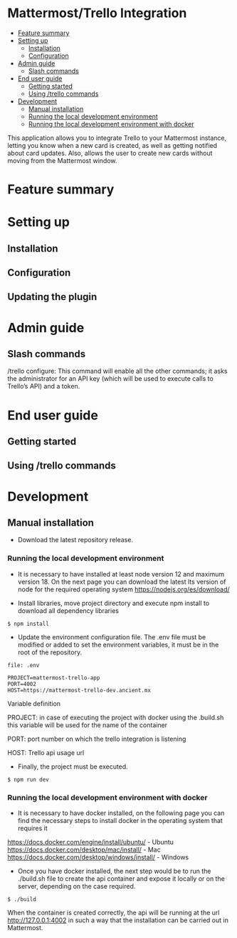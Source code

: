 # Mattermost/Trello Integration

* [Feature summary](#feature-summary)
* [Setting up](#setting-up)
  * [Installation](#installation)
  * [Configuration](#configuration)
* [Admin guide](#admin-guide)
  * [Slash commands](#slash-commands)
* [End user guide](#end-user-guide)
  * [Getting started](#getting-started)
  * [Using /trello commands](#using-trello-commands)
* [Development](#development)
  * [Manual installation](#manual-installation)
  * [Running the local development environment](#running-the-local-development-environment)
  * [Running the local development environment with docker](#running-the-local-development-environment-with-docker)

This application allows you to integrate Trello to your Mattermost instance, letting you know when a new card is created, as well as getting notified about card updates. Also, allows the user to create new cards without moving from the Mattermost window.

# Feature summary

# Setting up

## Installation

## Configuration

## Updating the plugin

# Admin guide

## Slash commands

/trello configure: This command will enable all the other commands; it asks the administrator for an API key (which will be used to execute calls to Trello’s API) and a token.

# End user guide

## Getting started

## Using /trello commands

# Development

## Manual installation

*  Download the latest repository release.

### Running the local development environment

* It is necessary to have installed at least node version 12 and maximum version 18.
On the next page you can download the latest lts version of node for the required operating system https://nodejs.org/es/download/

*  Install libraries, move project directory and execute npm install to download all dependency libraries

```
$ npm install
```

*  Update the environment configuration file. The .env file must be modified or added to set the environment variables, it must be in the root of the repository.

```
file: .env

PROJECT=mattermost-trello-app
PORT=4002
HOST=https://mattermost-trello-dev.ancient.mx
```

Variable definition

PROJECT: in case of executing the project with docker using the .build.sh this variable will be used for the name of the container

PORT: port number on which the trello integration is listening

HOST: Trello api usage url

* Finally, the project must be executed.

```
$ npm run dev
```

### Running the local development environment with docker

* It is necessary to have docker installed, on the following page you can find the necessary steps to install docker in the operating system that requires it

https://docs.docker.com/engine/install/ubuntu/ - Ubuntu
https://docs.docker.com/desktop/mac/install/ - Mac
https://docs.docker.com/desktop/windows/install/ - Windows

* Once you have docker installed, the next step would be to run the ./build.sh file to create the api container and expose it locally or on the server, depending on the case required.

```
$ ./build
```

When the container is created correctly, the api will be running at the url http://127.0.0.1:4002
in such a way that the installation can be carried out in Mattermost.
